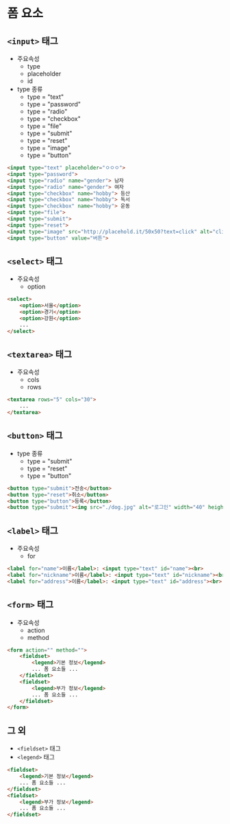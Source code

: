 # 폼 요소

## `<input>` 태그
- 주요속성
    + type
    + placeholder
    + id
- type 종류
    + type = "text"
    + type = "password"
    + type = "radio"
    + type = "checkbox"
    + type = "file"
    + type = "submit"
    + type = "reset"
    + type = "image"
    + type = "button"
```html
<input type="text" placeholder="ㅇㅇㅇ">
<input type="password">
<input type="radio" name="gender"> 남자
<input type="radio" name="gender"> 여자
<input type="checkbox" name="hobby"> 등산
<input type="checkbox" name="hobby"> 독서
<input type="checkbox" name="hobby"> 운동
<input type="file">
<input type="submit">
<input type="reset">
<input type="image" src="http://placehold.it/50x50?text=click" alt="click" width="50" height="50">
<input type="button" value="버튼">
```

## `<select>` 태그
- 주요속성
    + option
```html
<select>
    <option>서울</option>
    <option>경기</option>
    <option>강원</option>
    ...
</select>
```

## `<textarea>` 태그
- 주요속성
    + cols
    + rows
```html
<textarea rows="5" cols="30">
    ...
</textarea>
```

## `<button>` 태그
- type 종류
    + type = "submit"
    + type = "reset"
    + type = "button"
```html
<button type="submit">전송</button>
<button type="reset">취소</button>
<button type="button">등록</button>
<button type="submit"><img src="./dog.jpg" alt="로그인" width="40" height="30"></button>
```

## `<label>` 태그
- 주요속성
    + for
```html
<label for="name">이름</label>: <input type="text" id="name"><br>
<label for="nickname">이름</label>: <input type="text" id="nickname"><br>
<label for="address">이름</label>: <input type="text" id="address"><br>
```

## `<form>` 태그
- 주요속성
    + action
    + method
```html
<form action="" method="">
    <fieldset>
        <legend>기본 정보</legend>
        ... 폼 요소들 ...
    </fieldset>
    <fieldset>
        <legend>부가 정보</legend>
        ... 폼 요소들 ...
    </fieldset>
</form>
```

## 그 외
- `<fieldset>` 태그
- `<legend>` 태그
```html
<fieldset>
    <legend>기본 정보</legend>
    ... 폼 요소들 ...
</fieldset>
<fieldset>
    <legend>부가 정보</legend>
    ... 폼 요소들 ...
</fieldset>
```